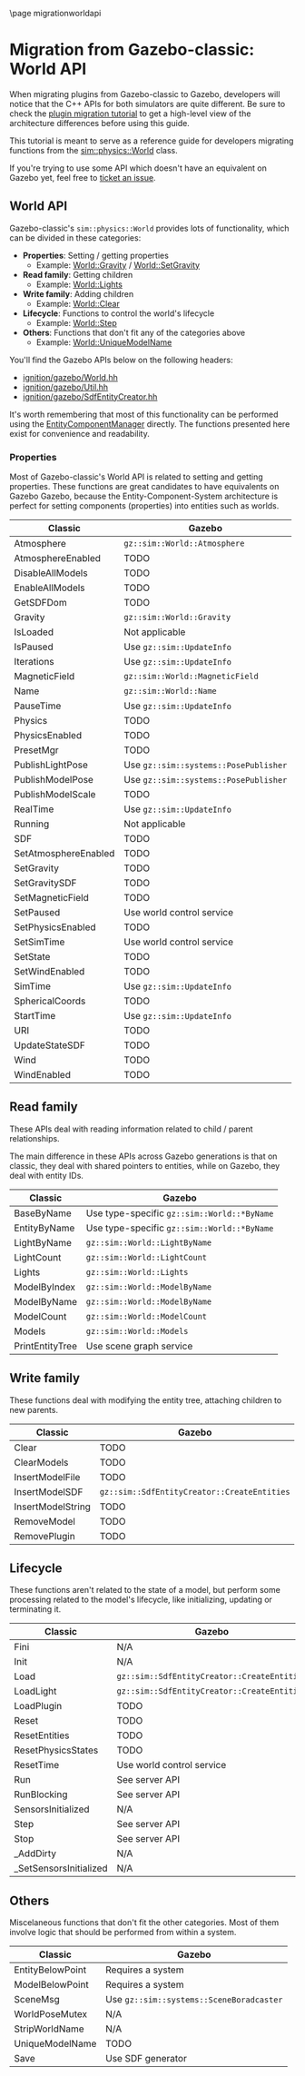 \page migrationworldapi

# Migration from Gazebo-classic: World API

When migrating plugins from Gazebo-classic to Gazebo, developers will
notice that the C++ APIs for both simulators are quite different. Be sure to
check the [plugin migration tutorial](migrationplugins.html) to get a high-level
view of the architecture differences before using this guide.

This tutorial is meant to serve as a reference guide for developers migrating
functions from the
[sim::physics::World](http://osrf-distributions.s3.amazonaws.com/gazebo/api/11.0.0/classgazebo_1_1physics_1_1World.html)
class.

If you're trying to use some API which doesn't have an equivalent on Gazebo
yet, feel free to
[ticket an issue](https://github.com/gazebosim/gz-sim/issues/).

## World API

Gazebo-classic's `sim::physics::World` provides lots of functionality, which
can be divided in these categories:

* **Properties**: Setting / getting properties
    * Example: [World::Gravity](http://osrf-distributions.s3.amazonaws.com/gazebo/api/11.0.0/classgazebo_1_1physics_1_1World.html#a700b50d9b34e470cb1b5fbbd33625b1e) / [World::SetGravity](http://osrf-distributions.s3.amazonaws.com/gazebo/api/11.0.0/classgazebo_1_1physics_1_1World.html#aff59ef61889e38ef3c2f09bda0c7cfbf)
* **Read family**: Getting children
    * Example: [World::Lights](http://osrf-distributions.s3.amazonaws.com/gazebo/api/11.0.0/classgazebo_1_1physics_1_1World.html#a64a748a669cf5cb42bb3794afab6fa53)
* **Write family**: Adding children
    * Example: [World::Clear](http://osrf-distributions.s3.amazonaws.com/gazebo/api/11.0.0/classgazebo_1_1physics_1_1World.html#aa71d36872f416feaa853788a7a7a7ef8)
* **Lifecycle**: Functions to control the world's lifecycle
    * Example: [World::Step](http://osrf-distributions.s3.amazonaws.com/gazebo/api/11.0.0/classgazebo_1_1physics_1_1World.html#af272078d98d7f24a1f8949993d2d5493)
* **Others**: Functions that don't fit any of the categories above
    * Example: [World::UniqueModelName](http://osrf-distributions.s3.amazonaws.com/gazebo/api/11.0.0/classgazebo_1_1physics_1_1World.html#a05934164af0cf95eb5a4be70e726846d)

You'll find the Gazebo APIs below on the following headers:

* [ignition/gazebo/World.hh](https://gazebosim.org/api/gazebo/3.3/World_8hh.html)
* [ignition/gazebo/Util.hh](https://gazebosim.org/api/gazebo/3.3/Util_8hh.html)
* [ignition/gazebo/SdfEntityCreator.hh](https://gazebosim.org/api/gazebo/3.3/SdfEntityCreator_8hh.html)

It's worth remembering that most of this functionality can be performed using
the
[EntityComponentManager](https://gazebosim.org/api/gazebo/3.3/classignition_1_1gazebo_1_1EntityComponentManager.html)
directly. The functions presented here exist for convenience and readability.

### Properties

Most of Gazebo-classic's World API is related to setting and getting
properties. These functions are great candidates to have equivalents on Gazebo
Gazebo, because the Entity-Component-System architecture is perfect for setting
components (properties) into entities such as worlds.

Classic | Gazebo
-- | --
Atmosphere | `gz::sim::World::Atmosphere`
AtmosphereEnabled | TODO
DisableAllModels | TODO
EnableAllModels | TODO
GetSDFDom | TODO
Gravity | `gz::sim::World::Gravity`
IsLoaded | Not applicable
IsPaused | Use `gz::sim::UpdateInfo`
Iterations | Use `gz::sim::UpdateInfo`
MagneticField | `gz::sim::World::MagneticField`
Name | `gz::sim::World::Name`
PauseTime | Use `gz::sim::UpdateInfo`
Physics | TODO
PhysicsEnabled | TODO
PresetMgr | TODO
PublishLightPose | Use `gz::sim::systems::PosePublisher`
PublishModelPose | Use `gz::sim::systems::PosePublisher`
PublishModelScale | TODO
RealTime | Use `gz::sim::UpdateInfo`
Running | Not applicable
SDF | TODO
SetAtmosphereEnabled | TODO
SetGravity | TODO
SetGravitySDF | TODO
SetMagneticField | TODO
SetPaused | Use world control service
SetPhysicsEnabled | TODO
SetSimTime | Use world control service
SetState | TODO
SetWindEnabled | TODO
SimTime | Use `gz::sim::UpdateInfo`
SphericalCoords | TODO
StartTime | Use `gz::sim::UpdateInfo`
URI | TODO
UpdateStateSDF | TODO
Wind | TODO
WindEnabled | TODO

## Read family

These APIs deal with reading information related to child / parent
relationships.

The main difference in these APIs across Gazebo generations is that
on classic, they deal with shared pointers to entities, while on Gazebo,
they deal with entity IDs.

Classic | Gazebo
-- | --
BaseByName | Use type-specific `gz::sim::World::*ByName`
EntityByName | Use type-specific `gz::sim::World::*ByName`
LightByName | `gz::sim::World::LightByName`
LightCount |  `gz::sim::World::LightCount`
Lights | `gz::sim::World::Lights`
ModelByIndex |  `gz::sim::World::ModelByName`
ModelByName | `gz::sim::World::ModelByName`
ModelCount | `gz::sim::World::ModelCount`
Models | `gz::sim::World::Models`
PrintEntityTree | Use scene graph service

## Write family

These functions deal with modifying the entity tree, attaching children to new
parents.

Classic | Gazebo
-- | --
Clear | TODO
ClearModels | TODO
InsertModelFile | TODO
InsertModelSDF | `gz::sim::SdfEntityCreator::CreateEntities`
InsertModelString | TODO
RemoveModel | TODO
RemovePlugin | TODO

## Lifecycle

These functions aren't related to the state of a model, but perform some
processing related to the model's lifecycle, like initializing, updating or
terminating it.

Classic | Gazebo
-- | --
Fini | N/A
Init | N/A
Load | `gz::sim::SdfEntityCreator::CreateEntities`
LoadLight | `gz::sim::SdfEntityCreator::CreateEntities`
LoadPlugin | TODO
Reset | TODO
ResetEntities | TODO
ResetPhysicsStates | TODO
ResetTime | Use world control service
Run | See server API
RunBlocking | See server API
SensorsInitialized | N/A
Step | See server API
Stop | See server API
_AddDirty | N/A
_SetSensorsInitialized | N/A

## Others

Miscelaneous functions that don't fit the other categories. Most of them involve
logic that should be performed from within a system.

Classic | Gazebo
-- | --
EntityBelowPoint | Requires a system
ModelBelowPoint | Requires a system
SceneMsg | Use `gz::sim::systems::SceneBoradcaster`
WorldPoseMutex | N/A
StripWorldName | N/A
UniqueModelName | TODO
Save | Use SDF generator
